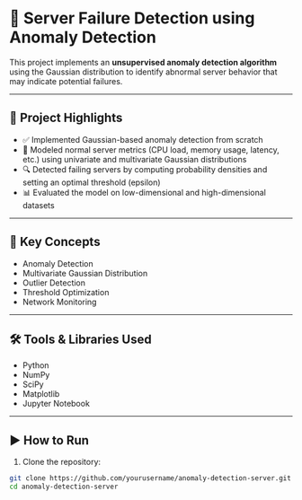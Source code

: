 # 🚨 Server Failure Detection using Anomaly Detection

This project implements an **unsupervised anomaly detection algorithm** using the Gaussian distribution to identify abnormal server behavior that may indicate potential failures.

---

## 📌 Project Highlights

- ✅ Implemented Gaussian-based anomaly detection from scratch
- 🧮 Modeled normal server metrics (CPU load, memory usage, latency, etc.) using univariate and multivariate Gaussian distributions
- 🔍 Detected failing servers by computing probability densities and setting an optimal threshold (epsilon)
- 📊 Evaluated the model on low-dimensional and high-dimensional datasets

---

## 🧠 Key Concepts

- Anomaly Detection  
- Multivariate Gaussian Distribution  
- Outlier Detection  
- Threshold Optimization  
- Network Monitoring  

---

## 🛠️ Tools & Libraries Used

- Python  
- NumPy  
- SciPy  
- Matplotlib  
- Jupyter Notebook

---

## ▶️ How to Run

1. Clone the repository:
```bash
git clone https://github.com/yourusername/anomaly-detection-server.git
cd anomaly-detection-server
